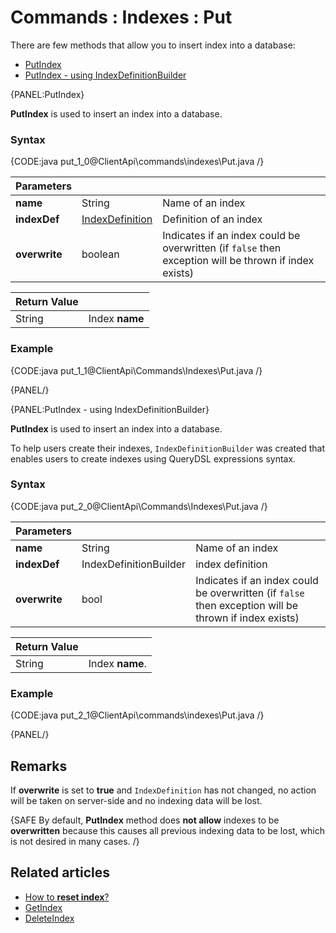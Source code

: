 # Commands : Indexes : Put

There are few methods that allow you to insert index into a database:   
- [PutIndex](../../../client-api/commands/indexes/put#putindex)   
- [PutIndex - using IndexDefinitionBuilder](../../../client-api/commands/indexes/put#putindex---using-indexdefinitionbuilder)   

{PANEL:PutIndex}

**PutIndex** is used to insert an index into a database.

### Syntax

{CODE:java put_1_0@ClientApi\commands\indexes\Put.java /}

| Parameters | | |
| ------------- | ------------- | ----- |
| **name** | String | Name of an index |
| **indexDef** | [IndexDefinition](../../../glossary/indexes/index-definition) | Definition of an index |
| **overwrite** | boolean | Indicates if an index could be overwritten (if `false` then exception will be thrown if index exists) |

| Return Value | |
| ------------- | ----- |
| String | Index **name** |

### Example

{CODE:java put_1_1@ClientApi\Commands\Indexes\Put.java /}

{PANEL/}

{PANEL:PutIndex - using IndexDefinitionBuilder}

**PutIndex** is used to insert an index into a database. 

To help users create their indexes, `IndexDefinitionBuilder` was created that enables users to create indexes using QueryDSL expressions syntax. 

### Syntax

{CODE:java put_2_0@ClientApi\Commands\Indexes\Put.java /}  

| Parameters | | |
| ------------- | ------------- | ----- |
| **name** | String | Name of an index |
| **indexDef** | IndexDefinitionBuilder | index definition |
| **overwrite** | bool | Indicates if an index could be overwritten (if `false` then exception will be thrown if index exists) |

| Return Value | |
| ------------- | ----- |
| String | Index **name**. |

### Example

{CODE:java put_2_1@ClientApi\commands\indexes\Put.java /}

{PANEL/}

## Remarks

If **overwrite** is set to **true** and `IndexDefinition` has not changed, no action will be taken on server-side and no indexing data will be lost.

{SAFE By default, **PutIndex** method does **not allow** indexes to be **overwritten** because this causes all previous indexing data to be lost, which is not desired in many cases. /}

## Related articles

- [How to **reset index**?](../../../client-api/commands/indexes/reset-index)  
- [GetIndex](../../../client-api/commands/indexes/get)  
- [DeleteIndex](../../../client-api/commands/indexes/delete)  
